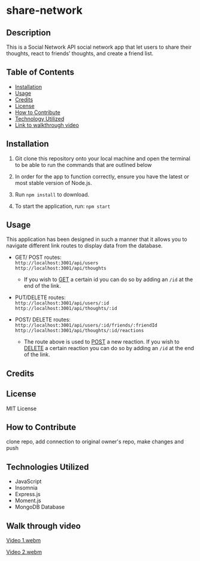 # share-network

## Description

This is a Social Network API social network app that let users to share their thoughts, react to friends’ thoughts, and create a friend list.


## Table of Contents

- [Installation](#installation)
- [Usage](#usage)
- [Credits](#credits)
- [License](#license)
- [How to Contribute](#contributions)
- [Technology Utilized](#technologies_utilized)
- [Link to walkthrough video](#link)

## Installation

1. Git clone this repository onto your local machine and open the terminal to be able to run the commands that are outlined below

2. In order for the app to function correctly, ensure you have the latest or most stable version of Node.js. 

3. Run `npm install` to download.

5. To start the application, run: `npm start`

## Usage

This application has been designed in such a manner that it allows you to navigate different link routes to display data from the database. 

- GET/ POST routes: <br>
    `http://localhost:3001/api/users` <br>
    `http://localhost:3001/api/thoughts`<br>

     - If you wish to <u>GET</u> a certain id you can do so by adding an `/id` at the end of the link. 

- PUT/DELETE routes: <br>
    `http://localhost:3001/api/users/:id`<br>
    `http://localhost:3001/api/thoughts/:id` <br>

- POST/ DELETE routes: <br>
    `http://localhost:3001/api/users/:id/friends/:friendId` <br>
    `http://localhost:3001/api/thoughts/:id/reactions` <br>

    - The route above is used to <u>POST</u> a new reaction. If you wish to <u>DELETE</u> a certain  reaction you can do so by adding an `/id` at the end of the link. 

## Credits


## License

MIT License

## How to Contribute
clone repo, add connection to original owner's repo, make changes and push 

## Technologies Utilized
- JavaScript
- Insomnia 
- Express.js 
- Moment.js
- MongoDB Database



## Walk through video
[Video 1.webm](https://user-images.githubusercontent.com/103380089/197908821-9609aab0-574b-4962-b0c1-5a829f046b8d.webm)

[Video 2.webm](https://user-images.githubusercontent.com/103380089/197908844-30159b19-91c7-4d27-9a13-167dc9b4b695.webm)
